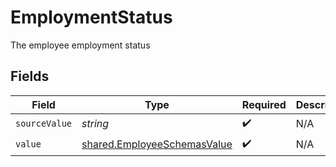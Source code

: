 # EmploymentStatus

The employee employment status


## Fields

| Field                                                                             | Type                                                                              | Required                                                                          | Description                                                                       |
| --------------------------------------------------------------------------------- | --------------------------------------------------------------------------------- | --------------------------------------------------------------------------------- | --------------------------------------------------------------------------------- |
| `sourceValue`                                                                     | *string*                                                                          | :heavy_check_mark:                                                                | N/A                                                                               |
| `value`                                                                           | [shared.EmployeeSchemasValue](../../../sdk/models/shared/employeeschemasvalue.md) | :heavy_check_mark:                                                                | N/A                                                                               |